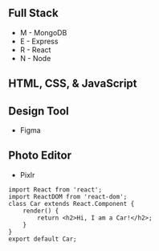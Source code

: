 ## Full Stack
  * M - MongoDB
  * E - Express
  * R - React
  * N - Node
  
## HTML, CSS, & JavaScript

## Design Tool
  * Figma
  
## Photo Editor
 * Pixlr

```reactjs
import React from 'react';
import ReactDOM from 'react-dom';
class Car extends React.Component {
    render() {
        return <h2>Hi, I am a Car!</h2>;
    }
}
export default Car;
```
